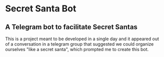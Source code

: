 # Secret Santa Bot

## A Telegram bot to facilitate Secret Santas

This is a project meant to be developed in a single day and it appeared out of a conversation in a telegram group that suggested we could organize ourselves "like a secret santa", which prompted me to create this bot.
